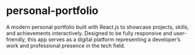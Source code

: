 # personal-portfolio
A modern personal portfolio built with React.js to showcase projects, skills, and achievements interactively. Designed to be fully responsive and user-friendly, this app serves as a digital platform representing a developer’s work and professional presence in the tech field.
